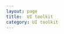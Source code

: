 ```yaml
---
layout: page
title:  UI toolkit
category: UI toolkit
---
```


<!-- ### Our UI toolkit contains guidelines for using the CFPB's [Capital Framework](https://cfpb.github.io/capital-framework/), a set of front-end components built by in-house designers and developers to help us create visually-consistent web products as easily as possible. 
